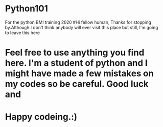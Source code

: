 # Python101
For the python BMI training 2020
#Hi fellow human, Thanks for stopping by.Although I don't think anybody will ever visit this place but still, I'm going to leave this here
# Feel free to use anything you find here. I'm a student of python and I might have made a few mistakes on my codes so be careful. Good luck and 
# Happy codeing.:)
